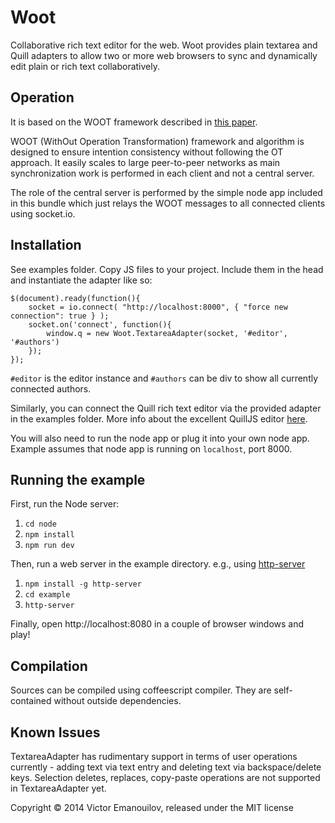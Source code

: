 Woot
====

Collaborative rich text editor for the web. Woot provides plain textarea and Quill adapters to allow two or more web browsers to sync and dynamically edit plain or rich text collaboratively.

Operation
---------

It is based on the WOOT framework described in [this paper](https://hal.inria.fr/file/index/docid/71240/filename/RR-5580.pdf).

WOOT (WithOut Operation Transformation) framework and algorithm is designed to ensure intention consistency without following the OT approach. It easily scales to large peer-to-peer networks as main synchronization work is performed in each client and not a central server.

The role of the central server is performed by the simple node app included in this bundle which just relays the WOOT messages to all connected clients using socket.io.

Installation
------------

See examples folder. Copy JS files to your project. Include them in the head and instantiate the adapter like so:

    $(document).ready(function(){
        socket = io.connect( "http://localhost:8000", { "force new connection": true } );
        socket.on('connect', function(){
            window.q = new Woot.TextareaAdapter(socket, '#editor', '#authors')
        });
    });

`#editor` is the editor instance and `#authors` can be div to show all currently connected authors.

Similarly, you can connect the Quill rich text editor via the provided adapter in the examples folder. More info about the excellent QuillJS editor [here](http://quilljs.com/).

You will also need to run the node app or plug it into your own node app. Example assumes that node app is running on `localhost`, port 8000.

Running the example
-------------------

First, run the Node server:

1. `cd node`
2. `npm install`
3. `npm run dev`

Then, run a web server in the example directory. e.g., using [http-server](https://github.com/indexzero/http-server)

1. `npm install -g http-server`
2. `cd example`
3. `http-server`

Finally, open http://localhost:8080 in a couple of browser windows and play!

Compilation
-----------

Sources can be compiled using coffeescript compiler. They are self-contained without outside dependencies.

Known Issues
------------

TextareaAdapter has rudimentary support in terms of user operations currently - adding text via text entry and deleting text via backspace/delete keys. Selection deletes, replaces, copy-paste operations are not supported in TextareaAdapter yet.

Copyright © 2014 Victor Emanouilov, released under the MIT license
